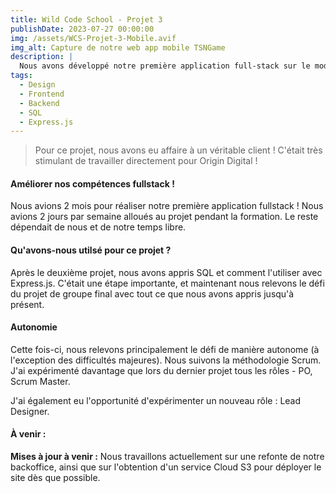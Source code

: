 ```yaml
---
title: Wild Code School - Projet 3
publishDate: 2023-07-27 00:00:00
img: /assets/WCS-Projet-3-Mobile.avif
img_alt: Capture de notre web app mobile TSNGame
description: |
  Nous avons développé notre première application full-stack sur le modèle d'une plateforme OTT pour Origins-Digital.
tags:
  - Design
  - Frontend
  - Backend
  - SQL
  - Express.js
---
```


> Pour ce projet, nous avons eu affaire à un véritable client ! C'était très stimulant de travailler directement pour Origin Digital !

#### Améliorer nos compétences fullstack !

Nous avions 2 mois pour réaliser notre première application fullstack ! Nous avions 2 jours par semaine alloués au projet pendant la formation.
Le reste dépendait de nous et de notre temps libre.

#### Qu'avons-nous utilsé pour ce projet ?

Après le deuxième projet, nous avons appris SQL et comment l'utiliser avec Express.js. C'était une étape importante, et maintenant nous relevons le défi du projet de groupe final avec tout ce que nous avons appris jusqu'à présent.

#### Autonomie

Cette fois-ci, nous relevons principalement le défi de manière autonome (à l'exception des difficultés majeures). Nous suivons la méthodologie Scrum. J'ai expérimenté davantage que lors du dernier projet tous les rôles - PO, Scrum Master.

J'ai également eu l'opportunité d'expérimenter un nouveau rôle : Lead Designer.

#### À venir :

**Mises à jour à venir :** Nous travaillons actuellement sur une refonte de notre backoffice, ainsi que sur l'obtention d'un service Cloud S3 pour déployer le site dès que possible.

